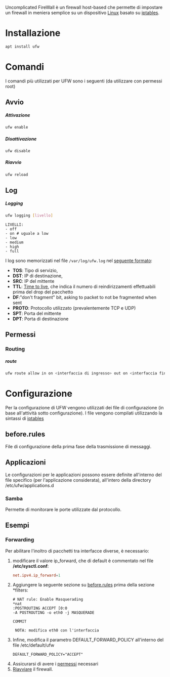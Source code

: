 Uncomplicated FireWall è un firewall host-based che permette di impostare un firewall in meniera semplice su un dispositivo [Linux](../OS/Linux) basato su [iptables](../OS/Linux#iptables).

# Installazione
```sh
apt install ufw
```

# Comandi
I comandi più utilizzati per UFW sono i seguenti (da utilizzare con permessi root)

## Avvio
##### Attivazione
```sh
ufw enable
```

##### Disattivazione
```sh
ufw disable
```

##### Riavvio
```sh
ufw reload
```

## Log
##### Logging
```sh
ufw logging [livello]
```
	LIVELLI:
	- off
	- on # uguale a low
	- low
	- medium
	- high
	- full

I log sono memorizzati nel file ```/var/log/ufw.log``` nel [seguente formato](https://askubuntu.com/questions/143371/what-do-ufws-audit-log-entries-mean):
- **TOS**: Tipo di servizio,
- **DST**: IP di destinazione,
- **SRC**: IP del mittente
- **TTL**: [Time to live](../Tecnologie/Protocolli#ICMP), che indica il numero di reindirizzamenti effettuabili prima del drop del pacchetto
- **DF**:"don't fragment" bit, asking to packet to not be fragmented when sent
- **PROTO**: Protocollo utilizzato (prevalentemente TCP e UDP)
- **SPT**: Porta del mittente
- **DPT**: Porta di destinazione

## Permessi
### Routing
##### route
```sh
ufw route allow in on <interfaccia di ingresso> out on <interfaccia finale> [from <indirizzo di partenza>] [to <dispositivo destinatario>]
```


# Configurazione
Per la configurazione di UFW vengono utilizzati dei file di configurazione (in base all'attività sotto configurazione). I file vengono compilati utilizzando la sintassi di [iptables](https://man7.org/linux/man-pages/man8/iptables.8.html)

## before.rules
File di configurazione della prima fase della trasmissione di messaggi.


## Applicazioni
Le configurazioni per le applicazioni possono essere definite all'interno del file specifico (per l'applicazione considerata), all'intero della directory /etc/ufw/applications.d

### Samba
Permette di monitorare le porte utilizzate dal protocollo.

## Esempi
### Forwarding
Per abilitare l'inoltro di pacchetti tra interfacce diverse, è necessario:
1. modificare il valore ip_forward, che di default è commentato nel file **/etc/sysctl.conf**:
	```/etc/sysctl.conf
	net.ipv4.ip_forward=1
	```
2. Aggiungere la seguente sezione su [before.rules](<#befor.rules>) prima della sezione \*filters:
	```/etc/ufw/before.rules
	# NAT rule: Enable Masquerading 
	*nat 
	:POSTROUTING ACCEPT [0:0
	-A POSTROUTING -o eth0 -j MASQUERADE 
	
	COMMIT
	```
		NOTA: modifica eth0 con l'interfaccia 
3. Infine, modifica il parametro DEFAULT_FORWARD_POLICY all'interno del file /etc/default/ufw
	```/etc/default/ufw
	DEFAULT_FORWARD_POLICY="ACCEPT"
	```
4. Assicurarsi di avere i [permessi](#Permessi) necessari
5. [Riavviare](#Riavvio) il firewall.
